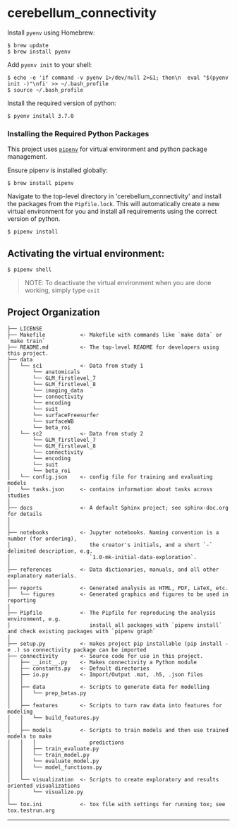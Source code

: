cerebellum_connectivity 
==============================
Install `pyenv` using Homebrew:

    $ brew update
    $ brew install pyenv

Add `pyenv init` to your shell:

    $ echo -e 'if command -v pyenv 1>/dev/null 2>&1; then\n  eval "$(pyenv init -)"\nfi' >> ~/.bash_profile
    $ source ~/.bash_profile

Install the required version of python:

    $ pyenv install 3.7.0

### Installing the Required Python Packages

This project uses [`pipenv`](https://github.com/pypa/pipenv) for virtual environment and python package management.

Ensure pipenv is installed globally:

    $ brew install pipenv

Navigate to the top-level directory in 'cerebellum_connectivity' and install the packages from the `Pipfile.lock`.
This will automatically create a new virtual environment for you and install all requirements using the correct version of python.

    $ pipenv install

## Activating the virtual environment:

    $ pipenv shell

> NOTE: To deactivate the virtual environment when you are done working, simply type `exit`

Project Organization
------------

    ├── LICENSE
    ├── Makefile           <- Makefile with commands like `make data` or `make train`
    ├── README.md          <- The top-level README for developers using this project.
    ├── data
    │   └── sc1            <- Data from study 1
    │       └── anatomicals          
    │       └── GLM_firstlevel_7
    │       └── GLM_firstlevel_8
    │       └── imaging_data
    │       └── connectivity
    │       └── encoding
    │       └── suit
    │       └── surfaceFreesurfer
    │       └── surfaceWB
    │       └── beta_roi
    │   └── sc2            <- Data from study 2         
    │       └── GLM_firstlevel_7
    │       └── GLM_firstlevel_8
    │       └── connectivity
    │       └── encoding
    │       └── suit
    │       └── beta_roi  
    │   └── config.json    <- config file for training and evaluating models         
    │   └── tasks.json     <- contains information about tasks across studies
    │
    ├── docs               <- A default Sphinx project; see sphinx-doc.org for details
    │
    │
    ├── notebooks          <- Jupyter notebooks. Naming convention is a number (for ordering),
    │                         the creator's initials, and a short `-` delimited description, e.g.
    │                         `1.0-mk-initial-data-exploration`.
    │
    ├── references         <- Data dictionaries, manuals, and all other explanatory materials.
    │
    ├── reports            <- Generated analysis as HTML, PDF, LaTeX, etc.
    │   └── figures        <- Generated graphics and figures to be used in reporting
    │
    ├── Pipfile            <- The Pipfile for reproducing the analysis environment, e.g.
    │                         install all packages with `pipenv install` and check existing packages with `pipenv graph`
    │
    ├── setup.py           <- makes project pip installable (pip install -e .) so connectivity package can be imported
    ├── connectivity       <- Source code for use in this project.
    │   ├── __init__.py    <- Makes connectivity a Python module
    │   ├── constants.py   <- Default directories   
    │   ├── io.py          <- Import/Output .mat, .h5, .json files
    │   │
    │   ├── data           <- Scripts to generate data for modelling
    │   │   └── prep_betas.py
    │   │
    │   ├── features       <- Scripts to turn raw data into features for modeling
    │   │   └── build_features.py
    │   │
    │   ├── models         <- Scripts to train models and then use trained models to make
    │   │   │                 predictions
    │   │   ├── train_evaluate.py
    │   │   └── train_model.py
    │   │   └── evaluate_model.py
    │   │   └── model_functions.py
    │   │
    │   └── visualization  <- Scripts to create exploratory and results oriented visualizations
    │       └── visualize.py
    │
    └── tox.ini            <- tox file with settings for running tox; see tox.testrun.org


--------

